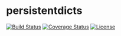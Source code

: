 # persistentdicts

[![Build Status](https://travis-ci.org/chmduquesne/persistentdicts.svg)](https://travis-ci.org/chmduquesne/persistentdicts)
[![Coverage Status](https://coveralls.io/repos/chmduquesne/persistentdicts/badge.svg?branch=master)](https://coveralls.io/r/chmduquesne/persistentdicts?branch=master)
[![License](https://pypip.in/license/persistentdicts/badge.svg?style=flat)](https://pypi.python.org/pypi/persistentdicts/)
